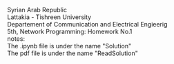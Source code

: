 Syrian Arab Republic \
Lattakia - Tishreen University \
Departement of Communication and Electrical Engieerig \
5th, Network Programming: Homework No.1 \
notes: \
The .ipynb file is under the name "Solution" \
The pdf file is under the name "ReadSolution"
